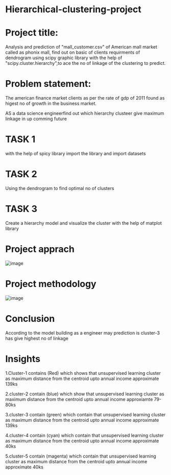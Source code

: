 # Hierarchical-clustering-project
# Project title:
Analysis and prediction of "mall_customer.csv" of American mall market called as phonix mall, find out on basic of clients requirments of dendrogram using scipy graphic library with the help of "scipy.cluster.hierarchy",to ace the no of linkage of the clustering to predict.

# Problem statement:
The american finance market clients as per the rate of gdp of 2011 found as higest no of growth in the business market.

AS a data science engineerfind out which hierarchy clusteer give maximum linkage in up comming future

# TASK 1
with the help of spicy library import the library and import datasets

# TASK 2
Using the dendrogram to find optimal no of clusters

# TASK 3
Create a hierarchy model and visualize the cluster with the help of matplot library

# Project apprach

![image](https://github.com/NIKHILKAMMARI/hierarchical-clustering-project/assets/115915658/be64704c-ee47-4405-b5bf-9fdfe82f163f)

# Project methodology

![image](https://github.com/NIKHILKAMMARI/hierarchical-clustering-project/assets/115915658/0bfae967-219a-43e0-b3b3-cb71bbe20328)

# Conclusion
According to the model building as a engineer may prediction is cluster-3 has give highest no of linkage

# Insights
1.Cluster-1 contains (Red) which shows that unsupervised learning cluster as maximum distance from the centroid upto annual income approximate 139ks

2.cluster-2 contain (blue) which show that unsupervised learning cluster as maximum distance from the centroid upto annual income approxiamte 79-80ks 

3.cluster-3 contain (green) which contain that unsupervised learning cluster as maximum distance from  the centroid upto annual income approximate 139ks

4.cluster-4 contain (cyan) which contain that unsupervised learning cluster as maximum distance from  the centroid upto annual income approximate 40ks

5.cluster-5 contain (magenta) which contain that unsupervised learning cluster as maximum distance from  the centroid upto annual income approximate 40ks



